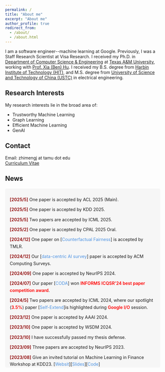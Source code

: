 ```yaml
---
permalink: /
title: "About me"
excerpt: "About me"
author_profile: true
redirect_from: 
  - /about/
  - /about.html
---
```


I am a software engineer--machine learning at Google. Previously, I was a Staff Research Scientist at Visa Research. I received my Ph.D. in [Department of Computer Science & Engineering](https://engineering.tamu.edu/cse/index.html) at [Texas A&M University](https://www.tamu.edu/), working with [Prof. Xia (Ben) Hu](http://faculty.cs.tamu.edu/xiahu/index.html). I received my B.S. degree from [Harbin Institute of Technology (HIT)](http://en.hit.edu.cn/), and M.S. degree from [University of Science and Technology of China (USTC)](https://en.ustc.edu.cn/) in electrical engineering.

## Research Interests

My research interests lie in the broad area of:
- Trustworthy Machine Learning
- Graph Learning
- Efficient Machine Learning
- GenAI

## Contact

Email: zhimengj at tamu dot edu  
[Curriculum Vitae](http://zhimengj0326.github.io/files/Zhimeng_04_25.pdf)

## News

<div class="news-container" style="height:550px; overflow:auto; background:#f6f6f6; padding:15px; border-radius:5px; margin-top:20px;">
<p><span style="color:#8B0000">[2025/5]</span> One paper is accepted by ACL 2025 (Main).</p>

<p><span style="color:#8B0000">[2025/5]</span> One paper is accepted by KDD 2025.</p>

<p><span style="color:#8B0000">[2025/5]</span> Two papers are accepted by ICML 2025.</p>

<p><span style="color:#8B0000">[2025/2]</span> One paper is accepted by CPAL 2025 Oral.</p>

<p><span style="color:#8B0000">[2024/12]</span> One paper on [<a href="https://openreview.net/pdf?id=hJHf7PCuVt">Counterfactual Fairness</a>] is accepted by TMLR.</p>

<p><span style="color:#8B0000">[2024/12]</span> Our [<a href="https://arxiv.org/abs/2303.10158">data-centric AI survey</a>] paper is accepted by ACM Computing Surveys.</p>

<p><span style="color:#8B0000">[2024/09]</span> One paper is accepted by NeurIPS 2024.</p>

<p><span style="color:#8B0000">[2024/07]</span> Our paper [<a href="https://arxiv.org/pdf/2310.01508">CODA</a>] won <a href="https://www.linkedin.com/posts/informs-quality-statistics-and-reliability-qsr_icqsr2024-industrialquality-productionoptimization-activity-7224142281002401793-sG72?utm_source=share&utm_medium=member_ios"><span style="color:red">INFORMS ICQSR'24 best paper competition award</span></a>.</p>

<p><span style="color:#8B0000">[2024/5]</span> Two papers are accepted by ICML 2024, where our spotlight (<span style="color:red;">3.5%</span>) paper [<a href="https://arxiv.org/abs/2401.01325">Self-Extend</a>]is highlighted during <a href="https://www.youtube.com/watch?v=TV7qCk1dBWA"><span style="color:red">Google I/O</span></a> session.</p>

<p><span style="color:#8B0000">[2023/12]</span> One paper is accepted by AAAI 2024.</p>

<p><span style="color:#8B0000">[2023/10]</span> One paper is accepted by WSDM 2024.</p>

<p><span style="color:#8B0000">[2023/10]</span> I have successfully passed my thesis defense.</p>

<p><span style="color:#8B0000">[2023/09]</span> Three papers are accepted by NeurIPS 2023.</p>

<p><span style="color:#8B0000">[2023/08]</span> Give an invited tutorial on Machine Learning in Finance Workshop at KDD23. [<a href="https://sites.google.com/view/kdd-mlf-2023/schedule?authuser=0">Websit</a>][<a href="http://zhimengj0326.github.io/files/Fairness_tutorial_KDD23@MLF.pdf">Slides</a>][<a href="http://zhimengj0326.github.io/files/fairness_case_study.ipynb">Code</a>] </p>

<p><span style="color:#8B0000">[2023/07]</span> Receive Student Travel Grant Award from Texas A&M University.</p>

<p><span style="color:#8B0000">[2023/07]</span> Invited to serve as a PC member of LOG 2023 and AAAI 2024.</p>

<p><span style="color:#8B0000">[2023/06]</span> Invited to serve as Senior PC member of CIKM 2023 demo track.</p>

<p><span style="color:#8B0000">[2023/06]</span> One paper [<a href="https://openreview.net/forum?id=SaVEXFuozg&referrer=%5BAuthor%20Console%5D(%2Fgroup%3Fid%3DTMLR%2FAuthors%23your-submissions))">DSpar</a>] is accepted by TMLR.</p>

<p><span style="color:#8B0000">[2023/05]</span> Invited to serve as a PC member of WACV 2024 and reviewer for TMLR.</p>

<p><span style="color:#8B0000">[2023/05]</span> One paper [<a href="https://openreview.net/forum?id=LjDFIWWVVa&referrer=%5BAuthor%20Console%5D(%2Fgroup%3Fid%3DTMLR%2FAuthors%23your-submissions)">Retiring &Delta;DP</a>] is accepted by TMLR.</p>

<p><span style="color:#8B0000">[2023/05]</span> One paper on Real-Time Bidding is accepted by SIGKDD Explorations 2023.</p>

<p><span style="color:#8B0000">[2023/04]</span> Two papers on Memory Efficient Training and Graph Augmentation are accepted by ICML 2023.</p>

<p><span style="color:#8B0000">[2023/04]</span> One paper on Probabilistic Masked Attention Networks is accepted by IJCAI 2023.</p>

<p><span style="color:#8B0000">[2023/03]</span> Invited to serve as a PC member of NeurIPS 2023, and reviewer for Neurocomputing.</p>

<p><span style="color:#8B0000">[2023/03]</span>  One US patent on <a href="https://www.freepatentsonline.com/y2023/0089895.html">bid optimization</a>, developed in collaboration with Samsung, is online.</p>

<p><span style="color:#8B0000">[2023/01]</span> One paper on Hierarchy-Aware Multi-Hop Question Answering is accepted by WWW 2023.</p>

<p><span style="color:#8B0000">[2023/01]</span> One paper on Fair Graph Representations is accepted by ICLR 2023 (Spotlight).</p>

<p><span style="color:#8B0000">[2022/12]</span> Invited to serve as a PC member of KDD 2023, ICML 2023, and IJCAI 2023.</p>

<p><span style="color:#8B0000">[2022/12]</span> Our paper on Real-Time Bidding is accepted by AAAI 2023 AI for Web Advertising Workshop.</p>

<p><span style="color:#8B0000">[2022/10]</span> Our demo paper BED won <a href="https://www.cikm2022.org/best-paper"><span style="color:red">Best Demo Paper Award</span></a> in CIKM 2022. [<a href="https://www.youtube.com/watch?v=0tY31_cECCA">Video</a>] [<a href="https://files.atypon.com/acm/61117c16dd998b4450dcd4910c590fa5">Talk</a>] [<a href="https://arxiv.org/abs/2202.07503">Paper</a>] [<a href="https://guanchuwang.github.io/home/CIKM%20slide.pdf">Slide</a>] [<a href="https://github.com/datamllab/BED_main">Code</a>]</p>

<p><span style="color:#8B0000">[2022/10]</span> Thrilled to start my internship at Amazon Search (A9.com) <a href="https://amazonsearchqu.github.io/">QU team</a>.</p>

<p><span style="color:#8B0000">[2022/09]</span> Invited to serve as a PC member of LOG 2022 and SDM 2023.</p>

<p><span style="color:#8B0000">[2022/09]</span> Thrilled to receive Student Travel Grant Award, Computer Science and Engineering, Texas A&M University, 2022.</p>

<p><span style="color:#8B0000">[2022/08]</span> Our real-time object detection based on MAX78000 is accepted by CIKM 2022 (demo).</p>

<p><span style="color:#8B0000">[2022/07]</span> Our paper G-mixup won <a href="https://icml.cc/virtual/2022/awards_detail"><span style="color:red">Outstanding Paper Award</span></a> in ICML 2022.</p>

<p><span style="color:#8B0000">[2022/07]</span> Invited to serve as a PC member of WACV 2023 and AAAI 2023.</p>

<p><span style="color:#8B0000">[2022/06]</span> Invited talk from <a href="http://www.aitime.cn/">AI-Time</a>.</p>

<p><span style="color:#8B0000">[2022/05]</span> Thrilled to start my summer internship at Visa Research, work with <a href="https://usa.visa.com/about-visa/visa-research/huiyuan-chen.html">Dr. Huiyuan Chen</a> and <a href="https://usa.visa.com/about-visa/visa-research/hao-yang.html">Dr. Hao Yang</a>.</p>

<p><span style="color:#8B0000">[2022/05]</span> Our paper G-mixup is accepted by ICML 2022 (Long Presentation)!</p>

<p><span style="color:#8B0000">[2022/03]</span> Invited to serve as a PC member of NeurIPS 2022.</p>

<p><span style="color:#8B0000">[2022/03]</span> Our real-time object detection based on MAX78000 for edge devices has been released! [<a href="https://youtu.be/0tY31_cECCA">Video</a>] [<a href="https://arxiv.org/abs/2202.07503">Paper</a>] [<a href="https://github.com/datamllab/BED_main">Code</a>]</p>

<p><span style="color:#8B0000">[2022/01]</span> Two papers are accepted by ICLR 2022, [<a href="https://openreview.net/forum?id=ecH2FKaARUp">Label noise</a>] and [<a href="https://openreview.net/forum?id=YigKlMJwjye">Generalized Demographic Parity</a>]!</p>

<p><span style="color:#8B0000">[2022/01]</span> Invited to serve as a PC member of ICML 2022.</p>

<p><span style="color:#8B0000">[2022/01]</span> Our paper on Geometric Graph Representation Learning is accepted by WWW 2022!</p>

<p><span style="color:#8B0000">[2020/05]</span> Thrilled to start my summer internship at Samsung Research America Ads AI team, supervised by <a href="https://scholar.google.com/citations?user=FPcI7HkAAAAJ&hl=en">Dr. Li Li</a> and <a href="https://scholar.google.com/citations?user=ngVttWUAAAAJ&hl=en">Dr. Rui Chen</a>.</p>

</div>

<style>
.news-container p {
  margin: 10px 0;
  line-height: 1.6;
  font-size: 14px;
}

.news-container a {
  color: #4A90E2;
  text-decoration: none;
  transition: color 0.2s ease;
}

.news-container a:hover {
  color: #357ABD;
  text-decoration: underline;
}

.news-container span {
  font-weight: 600;
}
</style>

<script type='text/javascript' id='clustrmaps' src='//cdn.clustrmaps.com/map_v2.js?cl=276bba&w=300&t=n&d=_AahTWe7r3JGq_cYfRXPi0HQTKOD3NUb8lqBF0iSBCg&co=ffffff&ct=120808'></script>